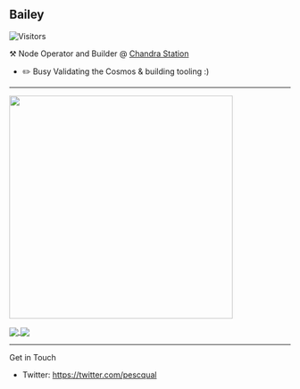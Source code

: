 ## Bailey
![Visitors](https://visitor-badge.laobi.icu/badge?page_id=pescqual)

:hammer_and_pick: Node Operator and Builder @ [Chandra Station](https://chandrastation.com)
-   :pencil2: Busy Validating the Cosmos & building tooling :)

---

<img align='center' src='https://user-images.githubusercontent.com/87731208/177434745-3c3d322d-46c5-47a7-bc6b-4d5c3f48533f.gif' width='400'>


<a href=""> <img align="center" src="https://github-readme-stats-sigma-five.vercel.app/api/top-langs/?username=pescqual&theme=react&line_height=40&hide=css"/> </a>
<a href=""> <img align="center" src="https://github-readme-stats-sigma-five.vercel.app/api/?username=pescqual&theme=react&line_height=40&hide=css"/> </a>

---

Get in Touch
- Twitter: https://twitter.com/pescqual
